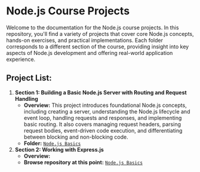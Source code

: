 # Node.js Course Projects

Welcome to the documentation for the Node.js course projects. In this repository, you'll find a variety of projects that cover core Node.js concepts, hands-on exercises, and practical implementations. Each folder corresponds to a different section of the course, providing insight into key aspects of Node.js development and offering real-world application experience.

## Project List:

1. **Section 1: Building a Basic Node.js Server with Routing and Request Handling**
   - **Overview:** This project introduces foundational Node.js concepts, including creating a server, understanding the Node.js lifecycle and event loop, handling requests and responses, and implementing basic routing. It also covers managing request headers, parsing request bodies, event-driven code execution, and differentiating between blocking and non-blocking code.
   - **Folder:** [`Node.js Basics`](./01.%20Node.js%20Basics)
1. **Section 2: Working with Express.js**
   - **Overview:** 
   - **Browse repository at this point:** [`Node.js Basics`](https://github.com/Solunska/udemy-course-nodejs-projects/tree/8e459e95799cbadf6efd0f7690ac2619371c26fe/02.%20Working%20with%20Express.js)
